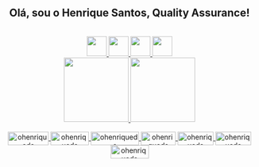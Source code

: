 <div align="center">
<h2>Olá, sou o Henrique Santos, Quality Assurance!</>
  </div><br>
<div align="center">
  <a href="https://github.com/ohenriqueds"><img id="img" class="hide" alt="" src="https://imageup.me/images/githubb.png" style="width: 40px; height: 40px; display: inline;">
  <a href="https://www.linkedin.com/in/ohenriqueds"><img id="img" class="hide" alt="" src="https://imageup.me/images/linkedin.png" style="width: 40px; height: 40px; display: inline;">
  <img id="img" class="hide" alt="" src="https://imageup.me/images/twitter.png" style="width: 40px; height: 40px; display: inline;">
  <img id="img" class="hide" alt="" src="https://imageup.me/images/insta.png" style="width: 40px; height: 40px; display: inline;">
  <!--
  <img id="img" class="hide" alt="" src="https://imageup.me/images/behance.png" style="width: 40px; height: 40px; display: inline;">
  <img id="img" class="hide" alt="" src="https://imageup.me/images/facebook.png" style="width: 40px; height: 40px; display: inline;">
  https://imageup.me/?utm_source=google-ads&gclid=CjwKCAjwvsqZBhAlEiwAqAHElZ8rjiqzde9eKSMwuryVqQHCo1f4iJ7IWHESQjAlnGoLeJd6koAWORoCo4cQAvD_BwE -->
  </div>
<div align="center">
  <a href="https://github.com/ohenriqueds"><img height="130em" src="https://github-readme-stats.vercel.app/api?username=ohenriqueds&show_icons=true&theme=tokyonight&include_all_commits=true&count_private=true"/>
  <img height="130em" src="https://github-readme-stats.vercel.app/api/top-langs/?username=ohenriqueds&layout=compact&langs_count=7&theme=tokyonight"/>
</div>
<div align="center" style="display: inline_block"><br>
<img align="center" alt="ohenriqueds" height="27" width="82" src="https://img.shields.io/badge/HTML5-E34F26?style=for-the-badge&logo=html5&logoColor=white">
<img align="center" alt="ohenriqueds" height="27" width="77" src="https://img.shields.io/badge/CSS3-1572B6?style=for-the-badge&logo=css3&logoColor=white">
<img align="center" alt="ohenriqueds" height="27" width="97" src="https://img.shields.io/badge/JavaScript-323330?style=for-the-badge&logo=javascript&logoColor=F7DF1E">
<!--<img align="center" alt="ohenriqueds" height="27" width="82" src="https://img.shields.io/badge/Vue.js-35495E?style=for-the-badge&logo=vue.js&logoColor=4FC08D">-->
<img align="center" alt="ohenriqueds" height="27" width="70" src="https://img.shields.io/badge/PHP-777BB4?style=for-the-badge&logo=php&logoColor=white">
<img align="center" alt="ohenriqueds" height="27" width="72" src="https://img.shields.io/badge/GIT-E44C30?style=for-the-badge&logo=git&logoColor=white">
<img align="center" alt="ohenriqueds" height="27" width="72" src="https://img.shields.io/badge/Jira-0052CC?style=for-the-badge&logo=Jira&logoColor=white">
<img align="center" alt="ohenriqueds" height="27" width="77" src="https://img.shields.io/badge/MySQL-005C84?style=for-the-badge&logo=mysql&logoColor=white">
</div>
